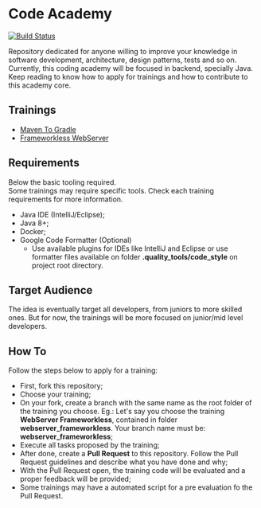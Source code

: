 # Code Academy
[![Build Status](https://travis-ci.org/vitorsalgado/code-academy.svg?branch=master)](https://travis-ci.org/vitorsalgado/code-academy) 

Repository dedicated for anyone willing to improve your knowledge in software development, architecture, design patterns, tests and so on.  
Currently, this coding academy will be focused in backend, specially Java.  
Keep reading to know how to apply for trainings and how to contribute to this academy core.  

[node-image]: https://img.shields.io/badge/node.js-%3E=_10.15.2-green.svg?style=flat-square
[node-url]: https://nodejs.org/download/release/v10.15.2/

## Trainings
- [Maven To Gradle](build_systems/maven_to_gradle)
- [Frameworkless WebServer](./webserver_frameworkless)

## Requirements
Below the basic tooling required.  
Some trainings may require specific tools. Check each training requirements for more information.
- Java IDE (IntelliJ/Eclipse);
- Java 8+;
- Docker;
- Google Code Formatter (Optional)
  - Use available plugins for IDEs like IntelliJ and Eclipse or use formatter files available on folder **.quality_tools/code_style** on project root directory.

## Target Audience
The idea is eventually target all developers, from juniors to more skilled ones. 
But for now, the trainings will be more focused on junior/mid level developers.

## How To 
Follow the steps below to apply for a training:
- First, fork this repository;
- Choose your training;
- On your fork, create a branch with the same name as the root folder of the training you choose. 
Eg.: Let's say you choose the training **WebServer Frameworkless**, contained in folder **webserver_frameworkless**. Your branch name must be: **webserver_frameworkless**; 
- Execute all tasks proposed by the training;
- After done, create a **Pull Request** to this repository. Follow the Pull Request guidelines and describe what you have done and why;
- With the Pull Request open, the training code will be evaluated and a proper feedback will be provided;
- Some trainings may have a automated script for a pre evaluation fo the Pull Request.
